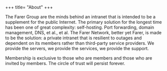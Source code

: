 +++
title= "About"
+++

The Farer Group are the minds behind an intranet that is intended to be a supplement for the public Internet. The primary solution for the longest time has been one of great complexity: self-hosting. Port forwarding, domain management, DNS, et al., et al. The Farer Network, better yet Farer, is made to be the solution: a private intranet that is resilient to outages and dependent on its members rather than third-party service providers. We provide the servers, we provide the services, we provide the support.

Membership is exclusive to those who are members and those who are invited by members. The circle of trust will persist forever.
